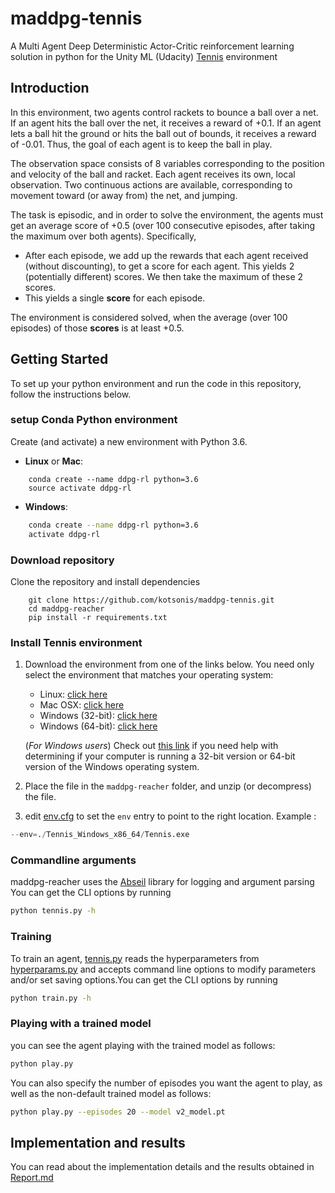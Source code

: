 # maddpg-tennis
A Multi Agent Deep Deterministic Actor-Critic reinforcement learning solution in python for the Unity ML (Udacity) [Tennis](https://github.com/Unity-Technologies/ml-agents/blob/master/docs/Learning-Environment-Examples.md#tennis) environment

## Introduction

In this environment, two agents control rackets to bounce a ball over a net. If an agent hits the ball over the net, it receives a reward of +0.1.  If an agent lets a ball hit the ground or hits the ball out of bounds, it receives a reward of -0.01.  Thus, the goal of each agent is to keep the ball in play.

The observation space consists of 8 variables corresponding to the position and velocity of the ball and racket. Each agent receives its own, local observation.  Two continuous actions are available, corresponding to movement toward (or away from) the net, and jumping. 

The task is episodic, and in order to solve the environment, the agents must get an average score of +0.5 (over 100 consecutive episodes, after taking the maximum over both agents). Specifically,

- After each episode, we add up the rewards that each agent received (without discounting), to get a score for each agent. This yields 2 (potentially different) scores. We then take the maximum of these 2 scores.
- This yields a single **score** for each episode.

The environment is considered solved, when the average (over 100 episodes) of those **scores** is at least +0.5.

## Getting Started
To set up your python environment and run the code in this repository, follow the instructions below.
### setup Conda Python environment

Create (and activate) a new environment with Python 3.6.

- __Linux__ or __Mac__: 
```shell
	conda create --name ddpg-rl python=3.6
	source activate ddpg-rl
```
- __Windows__: 
```bash
	conda create --name ddpg-rl python=3.6 
	activate ddpg-rl
```
### Download repository
 Clone the repository and install dependencies

```shell
	git clone https://github.com/kotsonis/maddpg-tennis.git
	cd maddpg-reacher
	pip install -r requirements.txt
```

### Install Tennis environment
1. Download the environment from one of the links below.  You need only select the environment that matches your operating system:

   - Linux: [click here](https://s3-us-west-1.amazonaws.com/udacity-drlnd/P3/Tennis/Tennis_Linux.zip)
    - Mac OSX: [click here](https://s3-us-west-1.amazonaws.com/udacity-drlnd/P3/Tennis/Tennis.app.zip)
    - Windows (32-bit): [click here](https://s3-us-west-1.amazonaws.com/udacity-drlnd/P3/Tennis/Tennis_Windows_x86.zip)
    - Windows (64-bit): [click here](https://s3-us-west-1.amazonaws.com/udacity-drlnd/P3/Tennis/Tennis_Windows_x86_64.zip)
    
    (_For Windows users_) Check out [this link](https://support.microsoft.com/en-us/help/827218/how-to-determine-whether-a-computer-is-running-a-32-bit-version-or-64) if you need help with determining if your computer is running a 32-bit version or 64-bit version of the Windows operating system.

2. Place the file in the `maddpg-reacher` folder, and unzip (or decompress) the file.
3. edit [env.cfg](env.cfg) to set the `env` entry to point to the right location. Example :
```python 
--env=./Tennis_Windows_x86_64/Tennis.exe
```

### Commandline arguments
maddpg-reacher uses the [Abseil](https://abseil.io/docs/python/quickstart.html) library for logging and argument parsing
You can get the CLI options by running
```bash
python tennis.py -h
```

### Training
To train an agent, [tennis.py](tennis.py) reads the hyperparameters from [hyperparams.py](hyperparams.py) and accepts command line options to modify parameters and/or set saving options.You can get the CLI options by running
```bash
python train.py -h
```
### Playing with a trained model
you can see the agent playing with the trained model as follows:
```bash
python play.py
```
You can also specify the number of episodes you want the agent to play, as well as the non-default trained model as follows:
```bash
python play.py --episodes 20 --model v2_model.pt
```

## Implementation and results
You can read about the implementation details and the results obtained in [Report.md](Report.md)